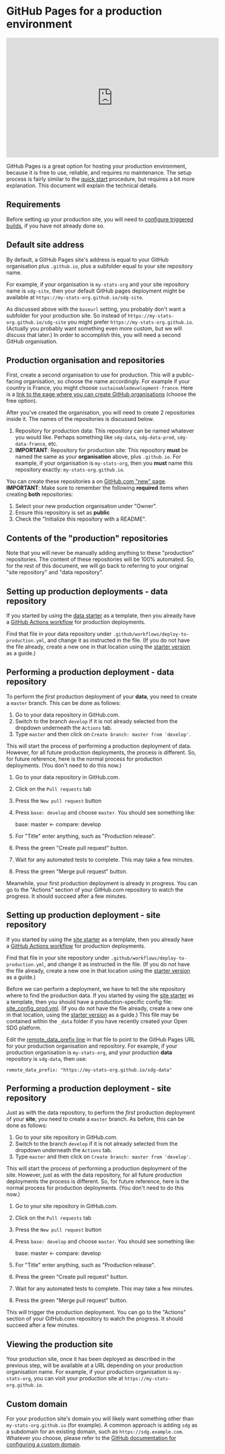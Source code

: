 <h1>GitHub Pages for a production environment</h1>

<iframe width="560" height="315" src="https://www.youtube.com/embed/6qXgJfq-qtw" title="YouTube video player" frameborder="0" allow="accelerometer; autoplay; clipboard-write; encrypted-media; gyroscope; picture-in-picture" allowfullscreen></iframe></br>

GitHub Pages is a great option for hosting your production environment, because it is free to use, reliable, and requires no maintenance. The setup process is fairly similar to the [quick start](../quick-start.md) procedure, but requires a bit more explanation. This document will explain the technical details.

## Requirements

Before setting up your production site, you will need to [configure triggered builds](https://open-sdg.readthedocs.io/en/latest/automation/triggered-site-builds/), if you have not already done so.

## Default site address

By default, a GitHub Pages site's address is equal to your GitHub organisation plus `.github.io`, plus a subfolder equal to your site repository name.

For example, if your organisation is `my-stats-org` and your site repository name is `sdg-site`, then your default GitHub pages deployment might be available at `https://my-stats-org.github.io/sdg-site`.

As discussed above with the `baseurl` setting, you probably don't want a subfolder for your production site. So instead of `https://my-stats-org.github.io/sdg-site` you might prefer `https://my-stats-org.github.io`. (Actually you probably want something even more custom, but we will discuss that later.) In order to accomplish this, you will need a second GitHub organisation.

## Production organisation and repositories

First, create a second organisation to use for production. This will a public-facing organisation, so choose the name accordingly. For example if your country is France, you might choose `sustainabledevelopment-france`. Here is a [link to the page where you can create GitHub organisations](https://github.com/organizations/plan) (choose the free option).

After you've created the organisation, you will need to create 2 repositories inside it. The names of the repositories is discussed below.

1. Repository for production data: This repository can be named whatever you would like. Perhaps something like `sdg-data`, `sdg-data-prod`, `sdg-data-france`, etc.
2. **IMPORTANT**: Repository for production site: This repository **must** be named the same as your **organisation** above, plus `.github.io`. For example, if your organisation is `my-stats-org`, then you **must** name this repository exactly: `my-stats-org.github.io`.

You can create these repositories a on [GitHub.com "new" page](https://github.com/new). **IMPORTANT**: Make sure to remember the following **required** items when creating **both** repositories:

1. Select your new production organisation under "Owner".
2. Ensure this repository is set as **public**
3. Check the "Initialize this repository with a README".

## Contents of the "production" repositories

Note that you will never be manually adding anything to these "production" repositories. The content of these repositories will be 100% automated. So, for the rest of this document, we will go back to referring to your original "site repository" and "data repository".

## Setting up production deployments - data repository

If you started by using the [data starter](https://github.com/open-sdg/open-sdg-data-starter) as a template, then you already have a [GitHub Actions workflow](https://github.com/open-sdg/open-sdg-data-starter/blob/develop/.github/workflows/deploy-to-production.yml) for production deployments.

Find that file in your data repository under `.github/workflows/deploy-to-production.yml`, and change it as instructed in the file. (If you do not have the file already, create a new one in that location using the [starter version](https://github.com/open-sdg/open-sdg-data-starter/blob/develop/.github/workflows/deploy-to-production.yml) as a guide.)

## Performing a production deployment - data repository

To perform the *first* production deployment of your **data**, you need to create a `master` branch. This can be done as follows:

1. Go to your data repository in GitHub.com.
2. Switch to the branch `develop` if it is not already selected from the dropdown underneath the `Actions` tab.
3. Type `master` and then click on `Create branch: master from 'develop'`.

This will start the process of performing a production deployment of data. However, for all future production deployments, the process is different. So, for future reference, here is the normal process for production deployments. (You don't need to do this now.)

1. Go to your data repository in GitHub.com.
2. Click on the `Pull requests` tab
3. Press the `New pull request` button
4. Press `base: develop` and choose `master`. You should see something like:

    base: master <- compare: develop

5. For "Title" enter anything, such as "Production release".
6. Press the green "Create pull request" button.
7. Wait for any automated tests to complete. This may take a few minutes.
8. Press the green "Merge pull request" button.

Meanwhile, your first production deployment is already in progress. You can go to the "Actions" section of your GitHub.com repository to watch the progress. It should succeed after a few minutes.

## Setting up production deployment - site repository

If you started by using the [site starter](https://github.com/open-sdg/open-sdg-site-starter) as a template, then you already have a [GitHub Actions workflow](https://github.com/open-sdg/open-sdg-site-starter/blob/develop/.github/workflows/deploy-to-production.yml) for production deployments.

Find that file in your site repository under `.github/workflows/deploy-to-production.yml`, and change it as instructed in the file. (If you do not have the file already, create a new one in that location using the [starter version](https://github.com/open-sdg/open-sdg-site-starter/blob/develop/.github/workflows/deploy-to-production.yml) as a guide.)

Before we can perform a deployment, we have to tell the site repository where to find the production data. If you started by using the [site starter](https://github.com/open-sdg/open-sdg-site-starter) as a template, then you should have a production-specific config file: [site_config_prod.yml](https://github.com/open-sdg/open-sdg-site-starter/blob/develop/_data/site_config_prod.yml). (If you do not have the file already, create a new one in that location, using the [starter version](https://github.com/open-sdg/open-sdg-site-starter/blob/develop/_data/site_config_prod.yml) as a guide.) This file may be contained within the `_data` folder if you have recently created your Open SDG platform. 

Edit the [remote_data_prefix line](https://github.com/open-sdg/open-sdg-site-starter/blob/develop/_data/site_config_prod.yml#L19) in that file to point to the GitHub Pages URL for your production organisation and repository. For example, if your production organisation is `my-stats-org`, and your production **data** repository is `sdg-data`, then use:

```
remote_data_prefix: "https://my-stats-org.github.io/sdg-data"
```

## Performing a production deployment - site repository

Just as with the data repository, to perform the *first* production deployment of your **site**, you need to create a `master` branch. As before, this can be done as follows:

1. Go to your site repository in GitHub.com.
2. Switch to the branch `develop` if it is not already selected from the dropdown underneath the `Actions` tab.
3. Type `master` and then click on `Create branch: master from 'develop'`.

This will start the process of performing a production deployment of the site. However, just as with the data repository, for all future production deployments the process is different. So, for future reference, here is the normal process for production deployments. (You don't need to do this now.)

1. Go to your site repository in GitHub.com.
2. Click on the `Pull requests` tab
3. Press the `New pull request` button
4. Press `base: develop` and choose `master`. You should see something like:

    base: master <- compare: develop

5. For "Title" enter anything, such as "Production release".
6. Press the green "Create pull request" button.
7. Wait for any automated tests to complete. This may take a few minutes.
8. Press the green "Merge pull request" button.

This will trigger the production deployment. You can go to the "Actions" section of your GitHub.com repository to watch the progress. It should succeed after a few minutes.

## Viewing the production site

Your production site, once it has been deployed as described in the previous step, will be available at a URL depending on your production organisation name. For example, if your production organisation is `my-stats-org`, you can visit your production site at `https://my-stats-org.github.io`.

## Custom domain

For your production site's domain you will likely want something other than `my-stats-org.github.io` (for example). A common approach is adding `sdg` as a subdomain for an existing domain, such as `https://sdg.example.com`. Whatever you choose, please refer to the [GitHub documentation for configuring a custom domain](https://help.github.com/en/github/working-with-github-pages/configuring-a-custom-domain-for-your-github-pages-site).
